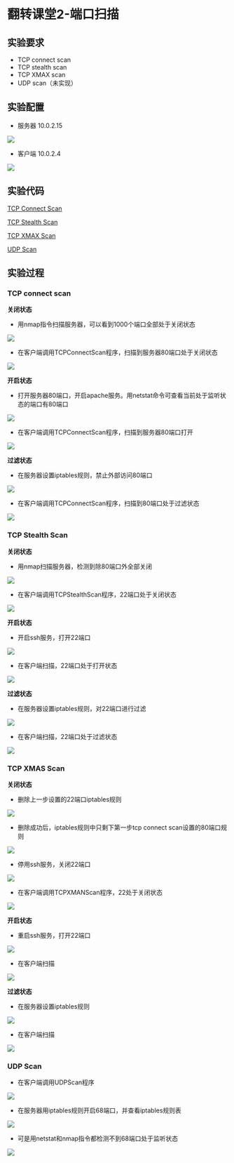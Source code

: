 # 翻转课堂2-端口扫描 #

## 实验要求 ##
- TCP connect scan
- TCP stealth scan
- TCP XMAX scan
- UDP scan（未实现）

## 实验配置 ##
* 服务器 10.0.2.15

![](serverip.png)

* 客户端 10.0.2.4

![](clientip.png)

## 实验代码 ##

[TCP Connect Scan](TCPConnectScan.py)

[TCP Stealth Scan](TCPStealthScan.py)

[TCP XMAX Scan](TCPXMASScan.py)

[UDP Scan](UDPScan.py)

## 实验过程 ##

### TCP connect scan ###

**关闭状态**

- 用nmap指令扫描服务器，可以看到1000个端口全部处于关闭状态

![](nmap.png)

- 在客户端调用TCPConnectScan程序，扫描到服务器80端口处于关闭状态

![](80closed.png)

**开启状态**

- 打开服务器80端口，开启apache服务。用netstat命令可查看当前处于监听状态的端口有80端口

![](startApache.png)

- 在客户端调用TCPConnectScan程序，扫描到服务器80端口打开

![](80open.png)

**过滤状态**

- 在服务器设置iptables规则，禁止外部访问80端口

![](iptables.png)

- 在客户端调用TCPConnectScan程序，扫描到80端口处于过滤状态

![](80filterd.png)

### TCP Stealth Scan ###

**关闭状态**

- 用nmap扫描服务器，检测到除80端口外全部关闭

![](only80.png)

- 在客户端调用TCPStealthScan程序，22端口处于关闭状态

![](22close.png)

**开启状态**

- 开启ssh服务，打开22端口

![](startssh.png)

- 在客户端扫描，22端口处于打开状态

![](22open.png)

**过滤状态**

- 在服务器设置iptables规则，对22端口进行过滤

![](iptables22.png)

- 在客户端扫描，22端口处于过滤状态

![](22filtered.png)

### TCP XMAS Scan ###

**关闭状态**

- 删除上一步设置的22端口iptables规则

![](deleteIptables22.png)

- 删除成功后，iptables规则中只剩下第一步tcp connect scan设置的80端口规则

![](deleteIptables22Success.png)

- 停用ssh服务，关闭22端口

![](stop22.png)

- 在客户端调用TCPXMANScan程序，22处于关闭状态

![](22close3.png)

**开启状态**

- 重启ssh服务，打开22端口

![](startssh3.png)

- 在客户端扫描

![](22openorfilterd.png)

**过滤状态**

- 在服务器设置iptables规则

![](iptables223.png)

- 在客户端扫描

![](22openorfilteredd.png)

### UDP Scan ###

- 在客户端调用UDPScan程序

![](68closed.png)

- 在服务器用iptables规则开启68端口，并查看iptables规则表

![](open68.png)

- 可是用netstat和nmap指令都检测不到68端口处于监听状态

![](68nolisten.png)
